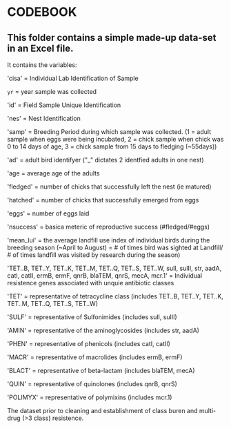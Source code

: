 # CODEBOOK 
## This folder contains a simple made-up data-set in an Excel file.

It contains the variables:

'cisa' = Individual Lab Identification of Sample

`yr` = year sample was collected 

'id' = Field Sample Unique Identification

'nes' = Nest Identification

'samp' = Breeding Period during which sample was collected. (1 = adult sample when eggs were being incubated, 2 = chick sample when chick was 0 to 14 days of age, 3 = chick sample from 15 days to fledging (~55days))

'ad' = adult bird identifyer ("_" dictates 2 identfied adults in one nest)

'age = average age of the adults

'fledged' = number of chicks that successfully left the nest (ie matured)

'hatched' = number of chicks that successfully emerged from eggs

'eggs' = number of eggs laid

'nsuccess' = basica meteric of reproductive success (#fledged/#eggs)

'mean_lui' = the average landfill use index of individual birds during the breeding season (~April to August) = # of times bird was sighted at Landfill/ # of times landfill was visited by research during the season)

'TET..B,	TET..Y,	TET..K,	TET..M,	TET..Q,	TET..S,	TET..W,	sulI,	sulII,	str,	aadA,	catI,	catII,	ermB,	ermF,	qnrB,	blaTEM,	qnrS,	mecA,	mcr.1' = Individual resistence genes associated with unquie antibiotic classes

'TET' = representative of tetracycline class (includes TET..B,	TET..Y,	TET..K,	TET..M,	TET..Q,	TET..S,	TET..W)

'SULF' = representative of Sulfonimides (includes sulI,	sulII)

'AMIN' = representative of the aminoglycosides (includes str,	aadA)

'PHEN' = representative of phenicols (includes catI,	catII)

'MACR' = representative of macrolides (includes	ermB,	ermF)

'BLACT' = representative of beta-lactam (includes blaTEM, mecA)

'QUIN' = representative of quinolones (includes qnrB, qnrS)

'POLIMYX' = representative of polymixins (includes mcr.1)

The dataset prior to cleaning and establishment of class buren and multi-drug (>3 class) resistence.
